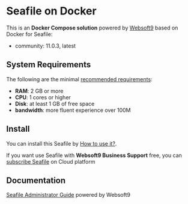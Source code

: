 # Seafile on Docker  

This is an **Docker Compose solution** powered by [Websoft9](https://www.websoft9.com) based on Docker for Seafile:


 - community:  11.0.3, latest


## System Requirements

The following are the minimal [recommended requirements](https://cloud.seafile.com/published/seafile-manual-cn/docker):

* **RAM**: 2 GB or more
* **CPU**: 1 cores or higher
* **Disk**: at least 1 GB of free space
* **bandwidth**: more fluent experience over 100M  

## Install

You can install this Seafile by [How to use it?](https://github.com/Websoft9/docker-library#how-to-use-it).   

If you want use Seafile with **Websoft9 Business Support** free, you can [subscribe Seafile](https://www.websoft9.com/apps) on Cloud platform

## Documentation

[Seafile Administrator Guide](https://support.websoft9.com/docs/seafile) powered by Websoft9